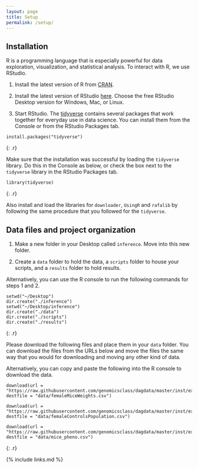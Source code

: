 ```yaml
---
layout: page
title: Setup
permalink: /setup/
---
```

## Installation

R is a programming language that is especially powerful for data exploration, visualization, and statistical analysis. To interact with R, we use RStudio. 

1. Install the latest version of R from [CRAN](https://cran.r-project.org/).

2. Install the latest version of RStudio [here](https://www.rstudio.com/products/rstudio/download/). Choose the free RStudio Desktop version for Windows, Mac, or Linux. 

3. Start RStudio. The [tidyverse](https://www.tidyverse.org/) contains several packages that work together for everyday use in data science. You can install them from the Console or from the RStudio Packages tab.

~~~
install.packages("tidyverse")
~~~
{: .r}

Make sure that the installation was successful by loading the `tidyverse` library. Do this in the Console as below, or check the box next to the `tidyverse` library in the RStudio Packages tab.

~~~
library(tidyverse)
~~~
{: .r}

Also install and load the libraries for `downloader`, `UsingR` and `rafalib` by following the same procedure that you followed for the `tidyverse`.

## Data files and project organization

1. Make a new folder in your Desktop called `inference`. Move into this new folder.

2. Create  a `data` folder to hold the data, a `scripts` folder to house your scripts, and a `results` folder to hold results. 

Alternatively, you can use the R console to run the following commands for steps 1 and 2.
~~~
setwd("~/Desktop")
dir.create("./inference")
setwd("~/Desktop/inference")
dir.create("./data")
dir.create("./scripts")
dir.create("./results")
~~~
{: .r}

Please download the following files and place them in your `data` folder. You can download the files from the URLs below and move the files the same way that you would for downloading and moving any other kind of data.


Alternatively, you can copy and paste the following into the R console to download the data.
~~~
download(url = "https://raw.githubusercontent.com/genomicsclass/dagdata/master/inst/extdata/femaleMiceWeights.csv", destfile = "data/femaleMiceWeights.csv")

download(url = "https://raw.githubusercontent.com/genomicsclass/dagdata/master/inst/extdata/femaleControlsPopulation.csv", destfile = "data/femaleControlsPopulation.csv")
 
download(url = "https://raw.githubusercontent.com/genomicsclass/dagdata/master/inst/extdata/mice_pheno.csv", destfile = "data/mice_pheno.csv")
~~~
{: .r}


{% include links.md %}
